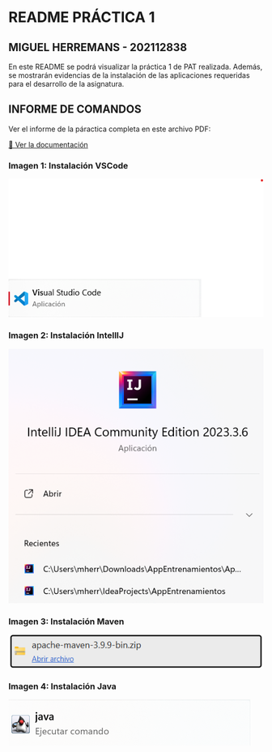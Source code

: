 # README PRÁCTICA 1 
## MIGUEL HERREMANS - 202112838

En este README se podrá visualizar la práctica 1 de PAT realizada. Además, se mostrarán evidencias de la instalación de las aplicaciones requeridas para el desarrollo de la asignatura.

## INFORME DE COMANDOS

Ver el informe de la páractica completa en este archivo PDF:

[📄 Ver la documentación](docs/git.pdf)

### Imagen 1: Instalación VSCode
![Resultado del proyecto](images/vscode.png)

### Imagen 2: Instalación IntellIJ
![Resultado del proyecto](images/intellij.png)

### Imagen 3: Instalación Maven
![Resultado del proyecto](images/maven_version.png)

### Imagen 4: Instalación Java
![Resultado del proyecto](images/java_version.png)
